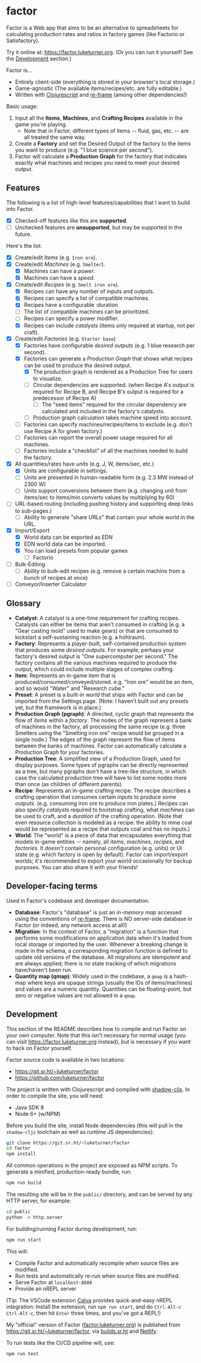 # factor

Factor is a Web app that aims to be an alternative to spreadsheets for calculating production rates and ratios in factory games (like Factorio or Satisfactory).

Try it online at: https://factor.luketurner.org. (Or you can run it yourself! See the [Development](#Development) section.)

Factor is...

- Entirely client-side (everything is stored in your browser's local storage.)
- Game-agnostic (The available items/recipes/etc. are fully editable.)
- Written with [Clojurescript](https://clojurescript.org/) and [re-frame](https://github.com/day8/re-frame) (among other dependencies!)

Basic usage:

1. Input all the **Items**, **Machines**, and **Crafting Recipes** available in the game you're playing.
    - Note that in Factor, different types of items -- fluid, gas, etc. -- are all treated the same way.
2. Create a **Factory** and set the Desired Output of the factory to the items you want to produce (e.g. "1 blue science per second").
3. Factor will calculate a **Production Graph** for the factory that indicates exactly what machines and recipes you need to meet your desired output.


## Features

The following is a list of high-level features/capabilities that I want to build into Factor.

- [x] Checked-off features like this are **supported**.
- [ ] Unchecked features are **unsupported**, but may be supported in the future.

Here's the list:

- [x] Create/edit *Items* (e.g. `Iron ore`).
- [x] Create/edit *Machines* (e.g. `Smelter`).
  - [x] Machines can have a *power*.
  - [x] Machines can have a *speed*.
- [x] Create/edit *Recipes* (e.g. `Smelt iron ore`).
  - [x] Recipes can have any number of inputs and outputs.
  - [x] Recipes can specify a list of compatible machines.
  - [x] Recipes have a configurable :duration
  - [ ] The list of compatible machines can be prioritized.
  - [ ] Recipes can specify a power modifier.
  - [x] Recipes can include *catalysts* (items only required at startup, not per craft).
- [x] Create/edit *Factories* (e.g. `Starter base`)
  - [x] Factories have configurable *desired outputs* (e.g. 1 blue research per second).
  - [x] Factories can generate a *Production Graph* that shows what recipes can be used to produce the desired output.
    - [x] The production graph is rendered as a Production Tree for users to visualize.
    - [ ] Circular dependencies are supported. (when Recipe A's output is required for Recipe B, and Recipe B's output is required for a predecessor of Recipe A)
      - [ ] The "seed items" required for the circular dependency are calculated and included in the factory's catalysts.
    - [ ] Production graph calculation takes machine speed into account.
  - [ ] Factories can specify machines/recipes/items to exclude (e.g. don't use Recipe A for given factory.)
  - [ ] Factories can report the overall power usage required for all machines.
  - [ ] Factories include a "checklist" of all the machines needed to build the factory.
- [x] All quantities/rates have *units* (e.g. J, W, items/sec, etc.)
  - [x] Units are configurable in settings.
  - [ ] Units are presented in human-readable form (e.g. 2.3 MW instead of 2300 W)
  - [ ] Units support conversions between them (e.g. changing unit from items/sec to items/min converts values by multiplying by 60)
- [ ] URL-based routing (including pushing history and supporting deep links to sub-pages.)
  - [ ] Ability to generate "share URLs" that contain your whole world in the URL.
- [x] Import/Export
  - [x] World data can be exported as EDN
  - [x] EDN world data can be imported.
  - [x] You can load presets from popular games
    - [ ] Factorio
- [ ] Bulk-Editing
  - [ ] Ability to bulk-edit recipes (e.g. remove a certain machine from a bunch of recipes at once)
- [ ] Conveyor/Inserter Calculator

## Glossary

- **Catalyst**: A catalyst is a one-time requirement for crafting recipes. Catalysts can either be items that aren't consumed in crafting (e.g. a "Gear casting mold" used to make gears) or that are consumed to kickstart a self-sustaining reaction (e.g. a hohlraum).
- **Factory**: Represents a player-built, self-contained production system that produces some *desired outputs*. For example, perhaps your factory's desired output is "One supercomputer per second." The factory contains all the various machines required to produce the output, which could include multiple stages of complex crafting.
- **Item**: Represents an in-game item that is produced/consumed/conveyed/stored. e.g. "Iron ore" would be an item, and so would "Water" and "Research cube."
- **Preset**: A preset is a built-in *world* that ships with Factor and can be imported from the Settings page. (Note: I haven't built out any presets yet, but the framework is in place.)
- **Production Graph (pgraph)**: A directed, cyclic graph that represents the flow of *items* within a *factory*. The nodes of the graph represent a bank of machines in the factory, all processing the same recipe (e.g. three Smelters using the "Smelting iron ore" recipe would be grouped in a single node.) The edges of the graph represent the flow of items between the banks of machines. Factor can automatically calculate a Production Graph for your factories.
- **Production Tree**: A simplified view of a Production Graph, used for display purposes. Some types of pgraphs can be directly represented as a tree, but many pgraphs don't have a tree-like structure, in which case the calculated production tree will have to list some nodes more than once (as children of different parents).
- **Recipe**: Represents an in-game crafting recipe. The recipe describes a crafting operation that consumes certain *inputs* to produce some *outputs*. (e.g. consuming iron ore to produce iron plates.) Recipes can also specify *catalysts* required to bootstrap crafting, what *machines* can be used to craft, and a *duration* of the crafting operation. (Note that even resource collection is modeled as a recipe: the ability to mine coal would be represented as a recipe that outputs coal and has no inputs.)
- **World**: The "world" is a piece of data that encapsulates everything that models in-game entities -- namely, all *items*, *machines*, *recipes*, and *factories*. It *doesn't* contain personal configuration (e.g. units) or UI state (e.g. which factory is open by default). Factor can import/export worlds; it's recommended to export your world occasionally for backup purposes. You can also share it with your friends!

## Developer-facing terms

Used in Factor's codebase and developer documentation.

- **Database**: Factor's "database" is just an *in-memory map* accessed using the conventions of [re-frame](https://github.com/day8/re-frame). There is NO server-side database in Factor (or indeed, any network access at all!)
- **Migration**: In the context of Factor, a "migration" is a function that performs some modifications on application data when it's loaded from local storage or imported by the user. Whenever a breaking change is made in the schema, a corresponding migration function is defined to update old versions of the database. All migrations are idempotent and are always applied; there is no state tracking of which migrations have/haven't been run.
- **Quantity map (qmap)**: Widely used in the codebase, a `qmap` is a hash-map where keys are opaque strings (usually the IDs of items/machines) and values are a numeric quantity. Quantities can be floating-point, but zero or negative values are not allowed in a `qmap`.
## Development

This section of the README describes how to compile and run Factor on your own computer. Note that this isn't necessary for normal usage (you can visit https://factor.luketurner.org instead), but is necessary if you want to hack on Factor yourself.

Factor source code is available in two locations:

- https://git.sr.ht/~luketurner/factor
- https://github.com/luketurner/factor

The project is written with Clojurescript and compiled with [shadow-cljs](https://github.com/thheller/shadow-cljs). In order to compile the site, you will need:

- Java SDK 8
- Node 6+ (w/NPM)

Before you build the site, install Node dependencies (this will pull in the `shadow-cljs` toolchain as well as runtime JS dependencies):

``` bash
git clone https://git.sr.ht/~luketurner/factor
cd factor
npm install
```

All common operations in the project are exposed as NPM scripts. To generate a minified, production-ready bundle, run:

``` bash
npm run build
```

The resulting site will be in the `public/` directory, and can be served by any HTTP server, for example:

``` bash
cd public
python -m http.server
```

For building/running Factor during development, run:

``` bash
npm run start
```

This will:

- Compile Factor and automatically recompile when source files are modified.
- Run tests and automatically re-run when source files are modified.
- Serve Factor at `localhost:8080`
- Provide an nREPL server

(Tip: The VSCode extension [Calva](https://github.com/BetterThanTomorrow/calva) provides quick-and-easy nREPL integration: Install the extension, run `npm run start`, and do `Ctrl-Alt-c Ctrl-Alt-c`, then hit `Enter` three times, and you've got a REPL!)

My "official" version of Factor ([factor.luketurner.org](https://factor.luketurner.org)) is published from https://git.sr.ht/~luketurner/factor, via [builds.sr.ht](https://builds.sr.ht/) and [Netlify](https://www.netlify.com/).

To run tests like the CI/CD pipeline will, use:

``` bash
npm run test
```